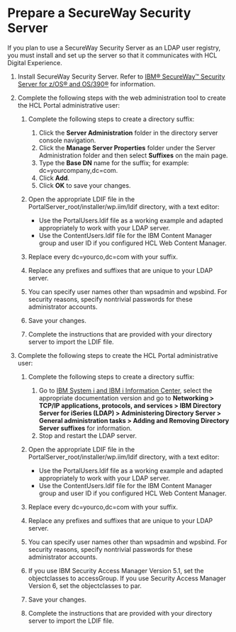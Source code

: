 # Prepare a SecureWay Security Server

If you plan to use a SecureWay Security Server as an LDAP user registry, you must install and set up the server so that it communicates with HCL Digital Experience.

1.  Install SecureWay Security Server. Refer to [IBM® SecureWay™ Security Server for z/OS® and OS/390®](http://www.ibm.com/servers/eserver/zseries/zos/security/securityserver.html) for information.

2.  Complete the following steps with the web administration tool to create the HCL Portal administrative user:

    1.  Complete the following steps to create a directory suffix:

        1.  Click the **Server Administration** folder in the directory server console navigation.
        2.  Click the **Manage Server Properties** folder under the Server Administration folder and then select **Suffixes** on the main page.
        3.  Type the **Base DN** name for the suffix; for example: dc=yourcompany,dc=com.
        4.  Click **Add**.
        5.  Click **OK** to save your changes.
    2.  Open the appropriate LDIF file in the PortalServer_root/installer/wp.iim/ldif directory, with a text editor:

        -   Use the PortalUsers.ldif file as a working example and adapted appropriately to work with your LDAP server.
        -   Use the ContentUsers.ldif file for the IBM Content Manager group and user ID if you configured HCL Web Content Manager.
    3.  Replace every dc=yourco,dc=com with your suffix.

    4.  Replace any prefixes and suffixes that are unique to your LDAP server.

    5.  You can specify user names other than wpsadmin and wpsbind. For security reasons, specify nontrivial passwords for these administrator accounts.

    6.  Save your changes.

    7.  Complete the instructions that are provided with your directory server to import the LDIF file.

3.  Complete the following steps to create the HCL Portal administrative user:

    1.  Complete the following steps to create a directory suffix:

        1.  Go to [IBM System i and IBM i Information Center](http://www-01.ibm.com/support/knowledgecenter/ssw_ibm_i/welcome), select the appropriate documentation version and go to **Networking > TCP/IP applications, protocols, and services > IBM Directory Server for iSeries (LDAP) > Administering Directory Server > General administration tasks > Adding and Removing Directory Server suffixes** for information.
        2.  Stop and restart the LDAP server.
    2.  Open the appropriate LDIF file in the PortalServer_root/installer/wp.iim/ldif directory, with a text editor:

        -   Use the PortalUsers.ldif file as a working example and adapted appropriately to work with your LDAP server.
        -   Use the ContentUsers.ldif file for the IBM Content Manager group and user ID if you configured HCL Web Content Manager.
    3.  Replace every dc=yourco,dc=com with your suffix.

    4.  Replace any prefixes and suffixes that are unique to your LDAP server.

    5.  You can specify user names other than wpsadmin and wpsbind. For security reasons, specify nontrivial passwords for these administrator accounts.

    6.  If you use IBM Security Access Manager Version 5.1, set the objectclasses to accessGroup. If you use Security Access Manager Version 6, set the objectclasses to par.

    7.  Save your changes.

    8.  Complete the instructions that are provided with your directory server to import the LDIF file.



